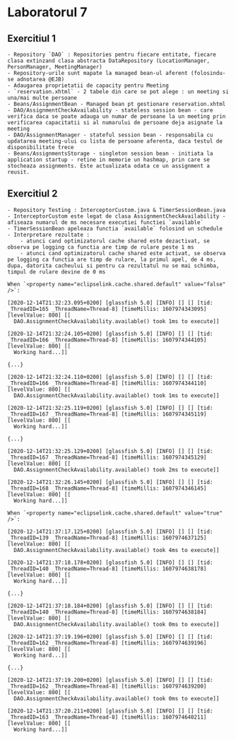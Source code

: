 # Laboratorul 7

## Exercitiul 1
    - Repository `DAO` : Repositories pentru fiecare entitate, fiecare clasa extinzand clasa abstracta DataRepository (LocationManager, PersonManager, MeetingManager)
    - Repository-urile sunt mapate la managed bean-ul aferent (folosindu-se adnotarea @EJB)
    - Adaugarea proprietatii de capacity pentru Meeting
    - `reservation.xhtml` - 2 tabele din care se pot alege : un meeting si una/mai multe persoane
    - Beans/AssignmentBean - Managed bean pt gestionare reservation.xhtml
    - DAO/AssignmentCheckAvailability - stateless session bean - care verifica daca se poate adauga un numar de persoane la un meeting prin verificarea capacitatii si al numarului de persoane deja asignate la meeting
    - DAO/AssignmentManager - stateful session bean - responsabila cu updatarea meeting-ului cu lista de persoane aferenta, daca testul de disponibilitate trece
    - Beans/AssignmentsStorage - singleton session bean - initiata la application startup - retine in memorie un hashmap, prin care se stocheaza assignments. Este actualizata odata ce un assignment a reusit.

## Exercitiul 2

    - Repository Testing : InterceptorCustom.java & TimerSessionBean.java
    - InterceptorCustom este legat de clasa AssignmentCheckAvailability - afiseaza numarul de ms necesare executiei functiei `available`
    - TimerSessionBean apeleaza functia `available` folosind un schedule
    - Interpretare rezultate : 
        - atunci cand optimizatorul cache shared este dezactivat, se observa pe logging ca functia are timp de rulare peste 1 ms
        - atunci cand optimizatorul cache shared este activat, se observa pe logging ca functia are timp de rulare, la primul apel, de 4 ms, dupa, datorita cacheului si pentru ca rezultatul nu se mai schimba, timpul de rulare devine de 0 ms
```
When `<property name="eclipselink.cache.shared.default" value="false" />`:

[2020-12-14T21:32:23.095+0200] [glassfish 5.0] [INFO] [] [] [tid: _ThreadID=165 _ThreadName=Thread-8] [timeMillis: 1607974343095] [levelValue: 800] [[
  DAO.AssignmentCheckAvailability.available() took 1ms to execute]]

[2020-12-14T21:32:24.105+0200] [glassfish 5.0] [INFO] [] [] [tid: _ThreadID=166 _ThreadName=Thread-8] [timeMillis: 1607974344105] [levelValue: 800] [[
  Working hard...]]

{...}

[2020-12-14T21:32:24.110+0200] [glassfish 5.0] [INFO] [] [] [tid: _ThreadID=166 _ThreadName=Thread-8] [timeMillis: 1607974344110] [levelValue: 800] [[
  DAO.AssignmentCheckAvailability.available() took 1ms to execute]]

[2020-12-14T21:32:25.119+0200] [glassfish 5.0] [INFO] [] [] [tid: _ThreadID=167 _ThreadName=Thread-8] [timeMillis: 1607974345119] [levelValue: 800] [[
  Working hard...]]

{...}

[2020-12-14T21:32:25.129+0200] [glassfish 5.0] [INFO] [] [] [tid: _ThreadID=167 _ThreadName=Thread-8] [timeMillis: 1607974345129] [levelValue: 800] [[
  DAO.AssignmentCheckAvailability.available() took 2ms to execute]]

[2020-12-14T21:32:26.145+0200] [glassfish 5.0] [INFO] [] [] [tid: _ThreadID=168 _ThreadName=Thread-8] [timeMillis: 1607974346145] [levelValue: 800] [[
  Working hard...]]
```
```
When `<property name="eclipselink.cache.shared.default" value="true" />`:

[2020-12-14T21:37:17.125+0200] [glassfish 5.0] [INFO] [] [] [tid: _ThreadID=139 _ThreadName=Thread-8] [timeMillis: 1607974637125] [levelValue: 800] [[
  DAO.AssignmentCheckAvailability.available() took 4ms to execute]]

[2020-12-14T21:37:18.178+0200] [glassfish 5.0] [INFO] [] [] [tid: _ThreadID=140 _ThreadName=Thread-8] [timeMillis: 1607974638178] [levelValue: 800] [[
  Working hard...]]

{...}

[2020-12-14T21:37:18.184+0200] [glassfish 5.0] [INFO] [] [] [tid: _ThreadID=140 _ThreadName=Thread-8] [timeMillis: 1607974638184] [levelValue: 800] [[
  DAO.AssignmentCheckAvailability.available() took 0ms to execute]]

[2020-12-14T21:37:19.196+0200] [glassfish 5.0] [INFO] [] [] [tid: _ThreadID=162 _ThreadName=Thread-8] [timeMillis: 1607974639196] [levelValue: 800] [[
  Working hard...]]

{...}

[2020-12-14T21:37:19.200+0200] [glassfish 5.0] [INFO] [] [] [tid: _ThreadID=162 _ThreadName=Thread-8] [timeMillis: 1607974639200] [levelValue: 800] [[
  DAO.AssignmentCheckAvailability.available() took 0ms to execute]]

[2020-12-14T21:37:20.211+0200] [glassfish 5.0] [INFO] [] [] [tid: _ThreadID=163 _ThreadName=Thread-8] [timeMillis: 1607974640211] [levelValue: 800] [[
  Working hard...]]


```